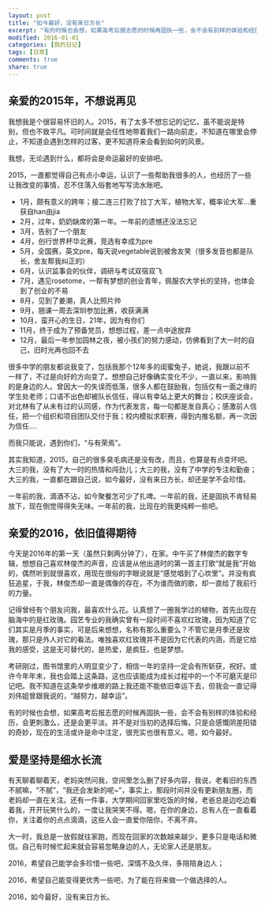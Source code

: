 ```yaml
---
layout: post
title: "如今最好，没有来日方长"
excerpt: "有的时候也会想，如果高考后报志愿的时候再固执一些，会不会有别样的体验和经历，会更刺激么，还是会更平淡。并不是对当初的选择后悔，只是会感慨阴差阳错的奇妙，现在的生活或许是命中注定，很充实也很有意义。嗯，如今最好，没有来日方长"
modified: 2016-01-01
categories: [我的日记]
tags: [日常]
comments: true
share: true
---
```


## 亲爱的2015年，不想说再见

我想我是个很容易怀旧的人。2015，有了太多不想忘记的记忆，虽不能说是特别，但也不致平凡。可时间就是会任性地带着我们一路向前走，不知道在哪里会停止，不知道会遇到怎样的过客，更不知道将来会看到如何的风景。

我想，无论遇到什么，都将会是命运最好的安排吧。

2015，一直都觉得自己有点小幸运，认识了一些帮助我很多的人，也经历了一些让我改变的事情，忍不住落入俗套地写写流水账吧。

* 1月，颇有意义的跨年；接二连三打败了拉丁大军，植物大军，概率论大军...重获自han由jia
* 2月，过年，奶奶缺席的第一年。一年前的遗憾还没法忘记
* 3月，告别了一个朋友
* 4月，创行世界杯华北赛，竞选有幸成为pre
* 5月，全国赛，英文pre，每天说vegetable说到被舍友笑（很多发音也都是队长，舍友帮我纠正的）
* 6月，认识监事会的伙伴，调研与考试双宿双飞
* 7月，遇见rosetome，一帮有梦想的创业青年，佩服农大学长的坚持，也体会到了创业的不易
* 8月，见到了姜潮，真人比照片帅
* 9月，翘课一周去深圳参加比赛，收获满满
* 10月，蛮开心的生日，21年，因为有你们
* 11月，终于成为了预备党员，想想过程，差一点中途放弃
* 12月，最后一年参加园林之夜，被小孩们的努力感动，仿佛看到了大一时的自己，旧时光再也回不去

很多中学的朋友都说我变了，包括我那个12年多的闺蜜兔子，她说，我跟以前不一样了，不过是向好的方向变了。想想自己好像确实变化不少，一直以来，影响我的是身边的人。曾因大一的失误而低落，很多人都在鼓励我，包括仅有一面之缘的学生处老师；口语不出色却被队长信任，得以有幸站上更大的舞台；校庆座谈会，对北林有了从未有过的认同感，作为代表发言，每一句都是发自真心；感激前人信任，把一个组织和项目团队交付于我；校内模拟求职赛，得到内推名额，再一次因为信任....

而我只能说，遇到你们，“与有荣焉”。

其实我知道，2015，自己的很多臭毛病还是没有改，而且，也算是有点变坏吧。大三的我，没有了大一时的热情和闯劲儿；大三的我，没有了中学的专注和勤奋；大三的我，一直都在跟自己说，如今最好，没有来日方长，却还是学不会珍惜。

一年前的我，滴酒不沾，如今聚餐怎可少了扎啤。一年前的我，还是固执不肯轻易放下，现在倒觉得得失无味。一年前的我，比现在的我更纯粹一些吧。

## 亲爱的2016，依旧值得期待

今天是2016年的第一天（虽然只剩两分钟了），在家。中午买了林俊杰的数字专辑，想想自己喜欢林俊杰的声音，应该是从他出道时的第一首主打歌“就是我”开始的，偶然听到就很喜欢，用现在很俗的字眼说就是“感觉唱到了心坎里”。并没有疯狂追星，于我，林俊杰却一直是偶像的存在，不为谁而做的歌，却一直给了我前行的力量。

记得曾经有个朋友问我，最喜欢什么花。认真想了一圈我学过的植物，首先出现在脑海中的是红玫瑰。园艺专业的我确实曾有一段时间不喜欢红玫瑰，因为知道了它们其实是月季的事实，可是后来想想，名称有那么重要么？不管它是月季还是玫瑰，那只是外人对它的看法。唯独喜欢红玫瑰并不是因为它代表的内涵，而是它给我的感受，这是无可替代的，是热爱，是疯狂，也是梦想。

考研刚过，图书馆里的人明显变少了，相信一年的坚持一定会有所斩获，祝好。或许今年年末，我也会踏上这条路，这也应该能成为成长过程中的一个不可磨灭是印记吧。我不知道在这条举步维艰的路上我还能不能依旧幸运下去，但我会一直记得刘伟姐曾跟我说的，“越努力，越幸运”。

有的时候也会想，如果高考后报志愿的时候再固执一些，会不会有别样的体验和经历，会更刺激么，还是会更平淡。并不是对当初的选择后悔，只是会感慨阴差阳错的奇妙，现在的生活或许是命中注定，很充实也很有意义。嗯，如今最好。

## 爱是坚持是细水长流

有天聊着聊着天，老妈突然问我，空间里怎么删了好多内容，我说，老看旧的东西不腻嘛，“不腻”，“我还会发新的呢~”，事实上，那段时间并没有更新朋友圈，而老妈却一直在关注。还有一件事，大学期间回家里吃饭的时候，老爸总是边吃边看着我，开开玩笑什么的，一度让我哭笑不得。嗯，在你的身边，总有人在一直看着你，关注着你的点点滴滴，这些人会一直爱你陪你，不离不弃。

大一时，我总是一放假就往家跑，而现在回家的次数越来越少，更多只是电话和微信。自己有时候忙起来就会容易忽略身边的人，无论家人还是朋友。

2016，希望自己能学会多珍惜一些吧，深情不及久伴，多陪陪身边人；

2016，希望自己能变得更优秀一些吧，为了能在将来做一个做选择的人。

2016，如今最好，没有来日方长。